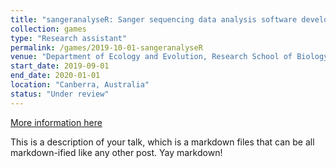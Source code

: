 ```yaml
---
title: "sangeranalyseR: Sanger sequencing data analysis software development"
collection: games
type: "Research assistant"
permalink: /games/2019-10-01-sangeranalyseR
venue: "Department of Ecology and Evolution, Research School of Biology, Australian National University"
start_date: 2019-09-01
end_date: 2020-01-01
location: "Canberra, Australia"
status: "Under review"
---
```



[More information here](https://www.roc-taiwan.org/cayyz_en/post/5636.html)

This is a description of your talk, which is a markdown files that can be all markdown-ified like any other post. Yay markdown!
